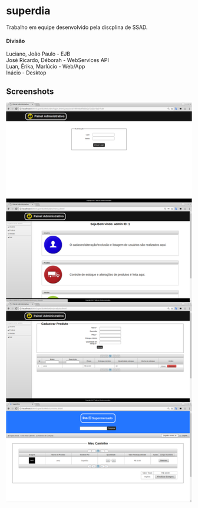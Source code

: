 # superdia
Trabalho em equipe desenvolvido pela discplina de SSAD.


#### Divisão

Luciano, João Paulo - EJB <br />
José Ricardo, Déborah - WebServices API <br />
Luan, Érika, Marlúcio - Web/App <br />
Inácio - Desktop <br />

## Screenshots

<img align="left" src="https://github.com/LucianoCarlos/superdia/blob/master/screenshots/sc1.png" alt="Software em execução"/>

<img align="center" src="https://github.com/LucianoCarlos/superdia/blob/master/screenshots/sc2.png" alt="Software em execução"/>

<img align="center" src="https://github.com/LucianoCarlos/superdia/blob/master/screenshots/sc3.png" alt="Software em execução"/>

<img align="center" src="https://github.com/LucianoCarlos/superdia/blob/master/screenshots/sc4.png" alt="Software em execução"/>

